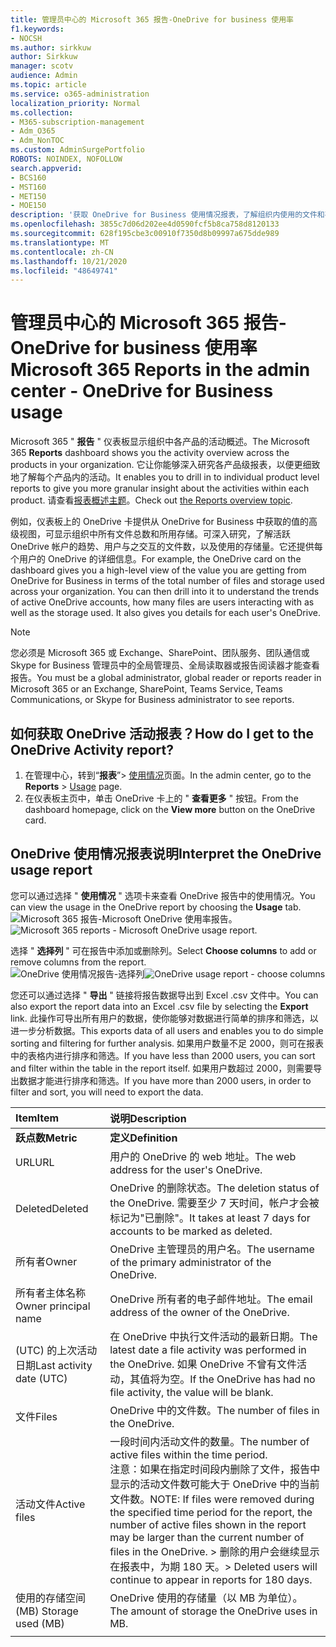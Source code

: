 ```yaml
---
title: 管理员中心的 Microsoft 365 报告-OneDrive for business 使用率
f1.keywords:
- NOCSH
ms.author: sirkkuw
author: Sirkkuw
manager: scotv
audience: Admin
ms.topic: article
ms.service: o365-administration
localization_priority: Normal
ms.collection:
- M365-subscription-management
- Adm_O365
- Adm_NonTOC
ms.custom: AdminSurgePortfolio
ROBOTS: NOINDEX, NOFOLLOW
search.appverid:
- BCS160
- MST160
- MET150
- MOE150
description: '获取 OneDrive for Business 使用情况报表，了解组织内使用的文件和存储的总数。 '
ms.openlocfilehash: 3855c7d06d202ee4d0590fcf5b8ca758d8120133
ms.sourcegitcommit: 628f195cbe3c00910f7350d8b09997a675dde989
ms.translationtype: MT
ms.contentlocale: zh-CN
ms.lasthandoff: 10/21/2020
ms.locfileid: "48649741"
---
```

# <a name="microsoft-365-reports-in-the-admin-center---onedrive-for-business-usage"></a><span data-ttu-id="f4191-103">管理员中心的 Microsoft 365 报告-OneDrive for business 使用率</span><span class="sxs-lookup"><span data-stu-id="f4191-103">Microsoft 365 Reports in the admin center - OneDrive for Business usage</span></span>

<span data-ttu-id="f4191-104">Microsoft 365 " **报告** " 仪表板显示组织中各产品的活动概述。</span><span class="sxs-lookup"><span data-stu-id="f4191-104">The Microsoft 365 **Reports** dashboard shows you the activity overview across the products in your organization.</span></span> <span data-ttu-id="f4191-105">它让你能够深入研究各产品级报表，以便更细致地了解每个产品内的活动。</span><span class="sxs-lookup"><span data-stu-id="f4191-105">It enables you to drill in to individual product level reports to give you more granular insight about the activities within each product.</span></span> <span data-ttu-id="f4191-106">请查看[报表概述主题](activity-reports.md)。</span><span class="sxs-lookup"><span data-stu-id="f4191-106">Check out [the Reports overview topic](activity-reports.md).</span></span>
  
<span data-ttu-id="f4191-p102">例如，仪表板上的 OneDrive 卡提供从 OneDrive for Business 中获取的值的高级视图，可显示组织中所有文件总数和所用存储。可深入研究，了解活跃 OneDrive 帐户的趋势、用户与之交互的文件数，以及使用的存储量。它还提供每个用户的 OneDrive 的详细信息。</span><span class="sxs-lookup"><span data-stu-id="f4191-p102">For example, the OneDrive card on the dashboard gives you a high-level view of the value you are getting from OneDrive for Business in terms of the total number of files and storage used across your organization. You can then drill into it to understand the trends of active OneDrive accounts, how many files are users interacting with as well as the storage used. It also gives you details for each user's OneDrive.</span></span>
  
> [!NOTE]
> <span data-ttu-id="f4191-110">您必须是 Microsoft 365 或 Exchange、SharePoint、团队服务、团队通信或 Skype for Business 管理员中的全局管理员、全局读取器或报告阅读器才能查看报告。</span><span class="sxs-lookup"><span data-stu-id="f4191-110">You must be a global administrator, global reader or reports reader in Microsoft 365 or an Exchange, SharePoint, Teams Service, Teams Communications, or Skype for Business administrator to see reports.</span></span>  
 
## <a name="how-do-i-get-to-the-onedrive-activity-report"></a><span data-ttu-id="f4191-111">如何获取 OneDrive 活动报表？</span><span class="sxs-lookup"><span data-stu-id="f4191-111">How do I get to the OneDrive Activity report?</span></span>

1. <span data-ttu-id="f4191-112">在管理中心，转到“**报表**”\> <a href="https://go.microsoft.com/fwlink/p/?linkid=2074756" target="_blank">使用情况</a>页面。</span><span class="sxs-lookup"><span data-stu-id="f4191-112">In the admin center, go to the **Reports** \> <a href="https://go.microsoft.com/fwlink/p/?linkid=2074756" target="_blank">Usage</a> page.</span></span> 
2. <span data-ttu-id="f4191-113">在仪表板主页中，单击 OneDrive 卡上的 " **查看更多** " 按钮。</span><span class="sxs-lookup"><span data-stu-id="f4191-113">From the dashboard homepage, click on the **View more** button on the OneDrive card.</span></span>
  
## <a name="interpret-the-onedrive-usage-report"></a><span data-ttu-id="f4191-114">OneDrive 使用情况报表说明</span><span class="sxs-lookup"><span data-stu-id="f4191-114">Interpret the OneDrive usage report</span></span>

<span data-ttu-id="f4191-115">您可以通过选择 " **使用情况** " 选项卡来查看 OneDrive 报告中的使用情况。</span><span class="sxs-lookup"><span data-stu-id="f4191-115">You can view the usage in the OneDrive report by choosing the **Usage** tab.</span></span><br/><span data-ttu-id="f4191-116">![Microsoft 365 报告-Microsoft OneDrive 使用率报告。](../../media/3cdaf2fb-1817-479b-a0e1-2afa228690cf.png)</span><span class="sxs-lookup"><span data-stu-id="f4191-116">![Microsoft 365 reports - Microsoft OneDrive usage report.](../../media/3cdaf2fb-1817-479b-a0e1-2afa228690cf.png)</span></span>

<span data-ttu-id="f4191-117">选择 " **选择列** " 可在报告中添加或删除列。</span><span class="sxs-lookup"><span data-stu-id="f4191-117">Select **Choose columns** to add or remove columns from the report.</span></span>  <br/> <span data-ttu-id="f4191-118">![OneDrive 使用情况报告-选择列](../../media/9ee80f25-cfe3-411d-8e31-08f1507d18c1.png)</span><span class="sxs-lookup"><span data-stu-id="f4191-118">![OneDrive usage report - choose columns](../../media/9ee80f25-cfe3-411d-8e31-08f1507d18c1.png)</span></span>

<span data-ttu-id="f4191-119">您还可以通过选择 " **导出** " 链接将报告数据导出到 Excel .csv 文件中。</span><span class="sxs-lookup"><span data-stu-id="f4191-119">You can also export the report data into an Excel .csv file by selecting the **Export** link.</span></span> <span data-ttu-id="f4191-120">此操作可导出所有用户的数据，使你能够对数据进行简单的排序和筛选，以进一步分析数据。</span><span class="sxs-lookup"><span data-stu-id="f4191-120">This exports data of all users and enables you to do simple sorting and filtering for further analysis.</span></span> <span data-ttu-id="f4191-121">如果用户数量不足 2000，则可在报表中的表格内进行排序和筛选。</span><span class="sxs-lookup"><span data-stu-id="f4191-121">If you have less than 2000 users, you can sort and filter within the table in the report itself.</span></span> <span data-ttu-id="f4191-122">如果用户数超过 2000，则需要导出数据才能进行排序和筛选。</span><span class="sxs-lookup"><span data-stu-id="f4191-122">If you have more than 2000 users, in order to filter and sort, you will need to export the data.</span></span> 
  
|<span data-ttu-id="f4191-123">Item</span><span class="sxs-lookup"><span data-stu-id="f4191-123">Item</span></span>|<span data-ttu-id="f4191-124">说明</span><span class="sxs-lookup"><span data-stu-id="f4191-124">Description</span></span>|
|:-----|:-----|
|<span data-ttu-id="f4191-125">**跃点数**</span><span class="sxs-lookup"><span data-stu-id="f4191-125">**Metric**</span></span>|<span data-ttu-id="f4191-126">**定义**</span><span class="sxs-lookup"><span data-stu-id="f4191-126">**Definition**</span></span>|
|<span data-ttu-id="f4191-127">URL</span><span class="sxs-lookup"><span data-stu-id="f4191-127">URL</span></span>  <br/> |<span data-ttu-id="f4191-128">用户的 OneDrive 的 web 地址。</span><span class="sxs-lookup"><span data-stu-id="f4191-128">The web address for the user's OneDrive.</span></span> <br/> |
|<span data-ttu-id="f4191-129">Deleted</span><span class="sxs-lookup"><span data-stu-id="f4191-129">Deleted</span></span>  <br/> |<span data-ttu-id="f4191-130">OneDrive 的删除状态。</span><span class="sxs-lookup"><span data-stu-id="f4191-130">The deletion status of the OneDrive.</span></span> <span data-ttu-id="f4191-131">需要至少 7 天时间，帐户才会被标记为"已删除"。</span><span class="sxs-lookup"><span data-stu-id="f4191-131">It takes at least 7 days for accounts to be marked as deleted.</span></span>  <br/> |
|<span data-ttu-id="f4191-132">所有者</span><span class="sxs-lookup"><span data-stu-id="f4191-132">Owner</span></span>  <br/> |<span data-ttu-id="f4191-133">OneDrive 主管理员的用户名。</span><span class="sxs-lookup"><span data-stu-id="f4191-133">The username of the primary administrator of the OneDrive.</span></span>   <br/> |
|<span data-ttu-id="f4191-134">所有者主体名称</span><span class="sxs-lookup"><span data-stu-id="f4191-134">Owner principal name</span></span>  <br/> |<span data-ttu-id="f4191-135">OneDrive 所有者的电子邮件地址。</span><span class="sxs-lookup"><span data-stu-id="f4191-135">The email address of the owner of the OneDrive.</span></span> <br/> |
|<span data-ttu-id="f4191-136"> (UTC) 的上次活动日期</span><span class="sxs-lookup"><span data-stu-id="f4191-136">Last activity date (UTC)</span></span>  <br/> | <span data-ttu-id="f4191-137">在 OneDrive 中执行文件活动的最新日期。</span><span class="sxs-lookup"><span data-stu-id="f4191-137">The latest date a file activity was performed in the OneDrive.</span></span> <span data-ttu-id="f4191-138">如果 OneDrive 不曾有文件活动，其值将为空。</span><span class="sxs-lookup"><span data-stu-id="f4191-138">If the OneDrive has had no file activity, the value will be blank.</span></span>  <br/> |
|<span data-ttu-id="f4191-139">文件</span><span class="sxs-lookup"><span data-stu-id="f4191-139">Files</span></span>  <br/> |<span data-ttu-id="f4191-140">OneDrive 中的文件数。</span><span class="sxs-lookup"><span data-stu-id="f4191-140">The number of files in the OneDrive.</span></span> <br/>|
|<span data-ttu-id="f4191-141">活动文件</span><span class="sxs-lookup"><span data-stu-id="f4191-141">Active files</span></span>  <br/> | <span data-ttu-id="f4191-142">一段时间内活动文件的数量。</span><span class="sxs-lookup"><span data-stu-id="f4191-142">The number of active files within the time period.</span></span><br/> <span data-ttu-id="f4191-143">注意：如果在指定时间段内删除了文件，报告中显示的活动文件数可能大于 OneDrive 中的当前文件数。</span><span class="sxs-lookup"><span data-stu-id="f4191-143">NOTE: If files were removed during the specified time period for the report, the number of active files shown in the report may be larger than the current number of files in the OneDrive.</span></span> <span data-ttu-id="f4191-144">>  删除的用户会继续显示在报表中，为期 180 天。</span><span class="sxs-lookup"><span data-stu-id="f4191-144">>  Deleted users will continue to appear in reports for 180 days.</span></span>  <br/> |
|<span data-ttu-id="f4191-145">使用的存储空间 (MB) </span><span class="sxs-lookup"><span data-stu-id="f4191-145">Storage used (MB)</span></span>  <br/> |<span data-ttu-id="f4191-146">OneDrive 使用的存储量（以 MB 为单位）。</span><span class="sxs-lookup"><span data-stu-id="f4191-146">The amount of storage the OneDrive uses in MB.</span></span> |
|||